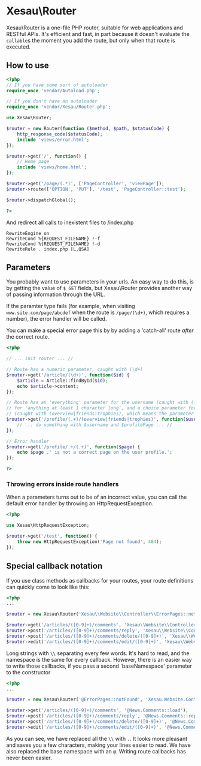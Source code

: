 # Xesau\Router
Xesau\Router is a one-file PHP router, suitable for web applications and RESTful APIs.
It's efficient and fast, in part because it doesn't evaluate the `callable`s the moment you add the route, but only when that route is executed.

## How to use
```php
<?php
// If you have some sort of autoloader
require_once 'vendor/Autoload.php';

// If you don't have an autoloader
require_once 'vendor/Xesau/Router.php';

use Xesau\Router;

$router = new Router(function ($method, $path, $statusCode) {
    http_response_code($statusCode);
    include 'views/error.html';
}); 

$router->get('/', function() {
    // Home page
    include 'views/home.html';
});

$router->get('/page/(.*)', ['PageController', 'viewPage']);
$router->route(['OPTION', 'PUT'], '/test', 'PageController::test');

$router->dispatchGlobal();

?>
```
And redirect all calls to inexistent files to /index.php

    RewriteEngine on
    RewriteCond %{REQUEST_FILENAME} !-f
    RewriteCond %{REQUEST_FILENAME} !-d
    RewriteRule . index.php [L,QSA]

## Parameters
You probably want to use parameters in your urls. An easy way to do this, is by getting the value of `$_GET` fields, but Xesau\Router provides another way of passing information through the URL.

If the paramter type fails (for example, when visiting `www.site.com/page/abcdef` when the route is `/page/(\d+)`, which requires a number), the error handler will be called.

You can make a special error page this by by adding a 'catch-all' route *after* the correct route.

```php
<?php

// ... init router ... //

// Route has a numeric parameter, caught with (\d+)
$router->get('/article/(\d+)', function($id) {
    $article = Article::findById($id);
    echo $article->content;
});

// Route has an 'everything' parameter for the username (caught with (.+), which is regex
// for 'anything at least 1 character long', and a choice parameter for the page
// (caught with (overview|friends|trophies), which means the parameter must be one of those
$router->get('/profile/(.+)/(overview|friends|trophies)', function($username, $profilePage) {
    // ... do something with $username and $profilePage ... //
});

// Error handler
$router->get('/profile/.+/(.+)', function($page) {
    echo $page .' is not a correct page on the user profile.';
});

?>
```

### Throwing errors inside route handlers
When a parameters turns out to be of an incorrect value, you can call the default error handler by throwing an HttpRequestException.

```php
<?php

use Xesau\HttpRequestException;

$router->get('/test', function() {
    throw new HttpRequestException('Page not found', 404);
});

```

## Special callback notation
If you use class methods as callbacks for your routes, your route definitions can quickly come to look like this:
```php
<?php
...

$router = new Xesau\Router('Xesau\\Website\\Controller\\ErrorPages::notFound');

$router->get('/articles/([0-9]+)/comments', 'Xesau\\Website\\Controller\\News\\Comments::load');
$router->post('/articles/([0-9]+)/comments/reply', 'Xesau\\Website\\Controller\\News\\Comments::reply');
$router->post('/articles/([0-9]+)/comments/delete/([0-9]+)', 'Xesau\\Website\\Controller\\News\\Comments::delete');
$router->edit('/articles/([0-9]+)/comments/edit/([0-9]+)', 'Xesau\\Website\\Controller\\News\\Comments::edit');
```
Long strings with `\\` separating every few words. It's hard to read, and the namespace is the same for every callback. However, there is an easier way to write those callbacks, if you pass a second 'baseNamespace' parameter to the constructor
```php
<?php
...

$router = new Xesau\Router('@ErrorPages::notFound', 'Xesau.Website.Controller');

$router->get('/articles/([0-9]+)/comments', '@News.Comments::load');
$router->post('/articles/([0-9]+)/comments/reply', '@News.Comments::reply');
$router->post('/articles/([0-9]+)/comments/delete/([0-9]+)', '@News.Comments::delete');
$router->edit('/articles/([0-9]+)/comments/edit/([0-9]+)', '@News.Comments::edit');
```
As you can see, we have replaced all the `\\` with `.`. It looks more pleasant and saves you a few characters, making your lines easier to read. We have also replaced the base namespace with an `@`. Writing route callbacks has never been easier.

